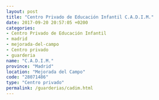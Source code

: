 ```yaml
---
layout: post
title: "Centro Privado de Educación Infantil C.A.D.I.M."
date: 2017-09-20 20:57:05 +0200
categories:
- Centro Privado de Educación Infantil
- madrid
- mejorada-del-campo
- Centro privado
- guarderia
name: "C.A.D.I.M."
province: "Madrid"
location: "Mejorada del Campo"
code: "28071486"
type: "Centro privado"
permalink: /guarderias/cadim.html
---
```

